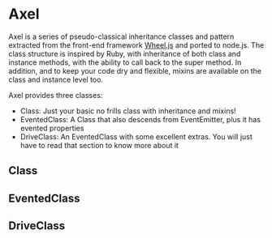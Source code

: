 Axel
====

Axel is a series of pseudo-classical inheritance classes and pattern
extracted from the front-end framework
[Wheel.js](http://github.com/baccigalupi/wheel.js) and ported to node.js. 
The class structure is inspired by Ruby, with inheritance of both class 
and instance methods, with the ability to call back to the super method. 
In addition, and to keep your code dry and flexible, mixins are available
on the class and instance level too.

Axel provides three classes:
* Class: Just your basic no frills class with inheritance and mixins!
* EventedClass: A Class that also descends from EventEmitter, plus it
  has evented properties
* DriveClass: An EventedClass with some excellent extras. You will just
  have to read that section to know more about it

Class
-----
 
EventedClass
------------

DriveClass
----------
